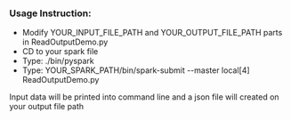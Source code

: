 ### Usage Instruction:
- Modify YOUR_INPUT_FILE_PATH and YOUR_OUTPUT_FILE_PATH parts in ReadOutputDemo.py
- CD to your spark file
- Type: ./bin/pyspark 
- Type: YOUR_SPARK_PATH/bin/spark-submit --master local[4] ReadOutputDemo.py

Input data will be printed into command line and a json file will created on your output file path
